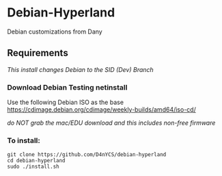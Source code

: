 # Debian-Hyperland
Debian customizations from Dany
 
## Requirements
_This install changes Debian to the SID (Dev) Branch_

### Download Debian Testing netinstall

Use the following Debian ISO as the base <https://cdimage.debian.org/cdimage/weekly-builds/amd64/iso-cd/>

*do NOT grab the mac/EDU download and this includes non-free firmware*
### To install:

```
git clone https://github.com/D4nYCS/debian-hyperland
cd debian-hyperland
sudo ./install.sh
```

